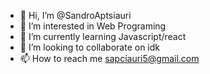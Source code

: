 - 👋 Hi, I’m @SandroAptsiauri
- 👀 I’m interested in Web Programing
- 🌱 I’m currently learning Javascript/react
- 💞️ I’m looking to collaborate on idk
- 📫 How to reach me sapciauri5@gmail.com

<!---
SandroAptsiauri/SandroAptsiauri is a ✨ special ✨ repository because its `README.md` (this file) appears on your GitHub profile.
You can click the Preview link to take a look at your changes.
--->
